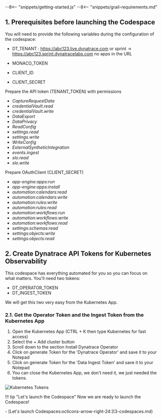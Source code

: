 --8<-- "snippets/getting-started.js"
--8<-- "snippets/grail-requirements.md"

## 1. Prerequisites before launching the Codespace

You will need to provide the following variables during the configuration of the codespace:

- DT_TENANT : https://abc123.live.dynatrace.com or sprint -> https://abc123.sprint.dynatracelabs.com no apps in the URL

- MONACO_TOKEN
- CLIENT_ID
- CLIENT_SECRET

Prepare the API token (TENANT_TOKEN) with permissions

- _CaptureRequestData_
- _credentialVault.read_
- _credentialVault.write_
- _DataExport_
- _DataPrivacy_
- _ReadConfig_
- _settings.read_
- _settings.write_
- _WriteConfig_
- _ExternalSyntheticIntegration_
- _events.ingest_
- _slo.read_
- _slo.write_

Prepare OAuthClient (CLIENT_SECRET)

- _app-engine:apps:run_
- _app-engine:apps:install_
- _automation:calendars:read_
- _automation:calendars:write_
- _automation:rules:write_
- _automation:rules:read_
- _automation:workflows:run_
- _automation:workflows:write_
- _automation:workflows:read_
- _settings:schemas:read_
- _settings:objects:write_
- _settings:objects:read_

## 2. Create Dynatrace API Tokens for Kubernetes Observability

This codespace has everything automated for you so you can focus on what matters. You'll need two tokens:

- DT_OPERATOR_TOKEN
- DT_INGEST_TOKEN

We will get this two very easy from the Kubernetes App.

### 2.1. Get the Operator Token and the Ingest Token from the Kubernetes App

1. Open the Kubernetes App (CTRL + K then type Kubernetes for fast access)
2. Select the + Add cluster button
3. Scroll down to the section Install Dynatrace Operator
4. Click on generate Token for the 'Dynatrace Operator' and save it to your Notepad
5. Click on generate Token for the 'Data Ingest Token' and save it to your Notepad
6. You can close the Kubernetes App, we don't need it, we just needed the tokens.

![Kubernetes Tokens](img/k8s_tokens.png)

!!! tip "Let's launch the Codespace"
Now we are ready to launch the Codespace!

<div class="grid cards" markdown>
- [Let's launch Codespaces:octicons-arrow-right-24:](3-codespaces.md)
</div>
